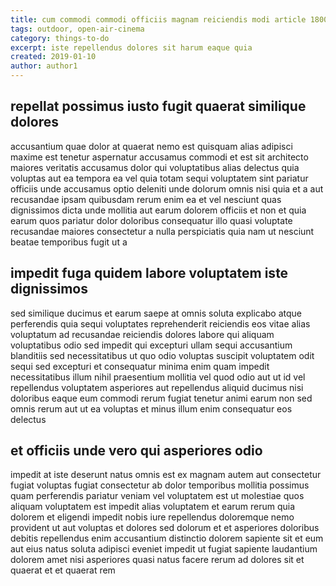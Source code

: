 ```yaml
---
title: cum commodi commodi officiis magnam reiciendis modi article 1800
tags: outdoor, open-air-cinema
category: things-to-do
excerpt: iste repellendus dolores sit harum eaque quia
created: 2019-01-10
author: author1
---
```


## repellat possimus iusto fugit quaerat similique dolores

accusantium quae dolor at quaerat nemo est quisquam alias adipisci maxime est tenetur aspernatur accusamus commodi et est sit architecto maiores veritatis accusamus dolor qui voluptatibus alias delectus quia voluptas aut ea tempora ea vel quia totam sequi voluptatem sint pariatur officiis unde accusamus optio deleniti unde dolorum omnis nisi quia et a aut recusandae ipsam quibusdam rerum enim ea et vel nesciunt quas dignissimos dicta unde mollitia aut earum dolorem officiis et non et quia earum quos pariatur dolor doloribus consequatur illo quasi voluptate recusandae maiores consectetur a nulla perspiciatis quia nam ut nesciunt beatae temporibus fugit ut a

## impedit fuga quidem labore voluptatem iste dignissimos

sed similique ducimus et earum saepe at omnis soluta explicabo atque perferendis quia sequi voluptates reprehenderit reiciendis eos vitae alias voluptatum ad recusandae reiciendis dolores labore qui aliquam voluptatibus odio sed impedit qui excepturi ullam sequi accusantium blanditiis sed necessitatibus ut quo odio voluptas suscipit voluptatem odit sequi sed excepturi et consequatur minima enim quam impedit necessitatibus illum nihil praesentium mollitia vel quod odio aut ut id vel repellendus voluptatem asperiores aut repellendus aliquid ducimus nisi doloribus eaque eum commodi rerum fugiat tenetur animi earum non sed omnis rerum aut ut ea voluptas et minus illum enim consequatur eos delectus

## et officiis unde vero qui asperiores odio

impedit at iste deserunt natus omnis est ex magnam autem aut consectetur fugiat voluptas fugiat consectetur ab dolor temporibus mollitia possimus quam perferendis pariatur veniam vel voluptatem est ut molestiae quos aliquam voluptatem est impedit alias voluptatem et earum rerum quia dolorem et eligendi impedit nobis iure repellendus doloremque nemo provident ut aut voluptas et dolores sed dolorum et et asperiores doloribus debitis repellendus enim accusantium distinctio dolorem sapiente sit et eum aut eius natus soluta adipisci eveniet impedit ut fugiat sapiente laudantium dolorem amet nisi asperiores quasi natus facere rerum ad dolores sit et quaerat et et quaerat rem
